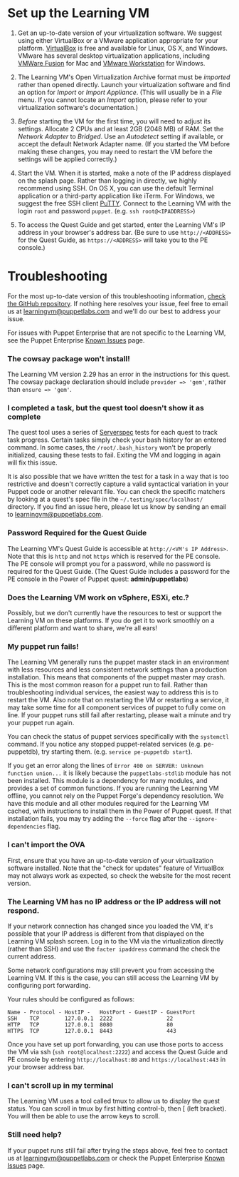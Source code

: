 # Set up the Learning VM

1. Get an up-to-date version of your virtualization software. We suggest using
either VirtualBox or a VMware application appropriate for your platform.
[VirtualBox](https://www.virtualbox.org/wiki/Downloads) is free and available
for Linux, OS X, and Windows. VMware has several desktop virtualization applications,
including [VMWare Fusion](https://www.vmware.com/products/fusion/) for Mac and
[VMware Workstation](https://www.vmware.com/products/workstation/) for Windows.

2. The Learning VM's Open Virtualization Archive format must be *imported* rather
than opened directly. Launch your virtualization software and find an option for
*Import* or *Import Appliance*. (This will usually be in a *File* menu. If you
cannot locate an *Import* option, please refer to your virtualization software's
documentation.)

3. *Before* starting the VM for the first time, you will need to adjust its settings.
Allocate 2 CPUs and at least 2GB (2048 MB) of RAM. Set the *Network Adapter* to *Bridged*.
Use an *Autodetect* setting if available, or accept the default Network Adapter name.
(If you started the VM before making these changes, you may need to restart the VM
before the settings will be applied correctly.)

4. Start the VM. When it is started, make a note of the IP address displayed on the
splash page. Rather than logging in directly, we highly recommend using SSH. On OS X,
you can use the default Terminal application or a third-party application like iTerm.
For Windows, we suggest the free SSH client [PuTTY](http://www.putty.org/).
Connect to the Learning VM with the login `root` and password `puppet`.
(e.g. `ssh root@<IPADDRESS>`)

5. To access the Quest Guide and get started, enter the Learning VM's IP address in
your browser's address bar. (Be sure to use `http://<ADDRESS>` for the Quest Guide,
as `https://<ADDRESS>` will take you to the PE console.)

# Troubleshooting

For the most up-to-date version of this troubleshooting information,
[check the GitHub repository](https://github.com/puppetlabs/courseware-lvm/blob/master/SETUP.md#troubleshooting).
If nothing here resolves your issue, feel free to email us at learningvm@puppetlabs.com
and we'll do our best to address your issue.

For issues with Puppet Enterprise that are not specific to the Learning VM, see the
Puppet Enterprise [Known Issues](https://docs.puppetlabs.com/pe/latest/release_notes_known_issues.html)
page.

### The cowsay package won't install!

The Learning VM version 2.29 has an error in the instructions
for this quest. The cowsay package declaration should include `provider => 'gem'`,
rather than `ensure => 'gem'`.

### I completed a task, but the quest tool doesn't show it as complete

The quest tool uses a series of [Serverspec](http://serverspec.org/) tests for each
quest to track task progress. Certain tasks simply check your bash history for an
entered command. In some cases, the `/root/.bash_history` won't be properly initialized,
causing these tests to fail. Exiting the VM and logging in again will fix this issue.

It is also possible that we have written the test for a task in a way that is too
restrictive and doesn't correctly capture a valid syntactical variation in your
Puppet code or another relevant file. You can check the specific matchers by looking
at a quest's spec file in the `~/.testing/spec/localhost/` directory. If you find
an issue here, please let us know by sending an email to learningvm@puppetlabs.com.

### Password Required for the Quest Guide

The Learning VM's Quest Guide is accessible at `http://<VM's IP Address>`. Note that
this is `http` and not `https` which is reserved for the PE console. The PE console
will prompt you for a password, while no password is required for the Quest Guide.
(The Quest Guide includes a password for the PE console in the Power of Puppet quest:
**admin/puppetlabs**)

### Does the Learning VM work on vSphere, ESXi, etc.?

Possibly, but we don't currently have the resources to test or support the Learning VM
on these platforms. If you do get it to work smoothly on a different platform and
want to share, we're all ears!

### My puppet run fails!

The Learning VM generally runs the puppet master stack in an environment with less
resources and less consistent network settings than a production installation. This
means that components of the puppet master may crash. This is the most common reason
for a puppet run to fail. Rather than troubleshooting individual services, the easiest
way to address this is to restart the VM. Also note that on restarting the VM or
restarting a service, it may take some time for all component services of puppet to
fully come on line. If your puppet runs still fail after restarting, please wait a minute
and try your puppet run again.

You can check the status of puppet services specifically with the `systemctl`
command. If you notice any stopped puppet-related services (e.g. pe-puppetdb),
try starting them. (e.g. `service pe-puppetdb start`).

If you get an error along the lines of `Error 400 on SERVER: Unknown function union...`
it is likely because the `puppetlabs-stdlib` module has not been installed. This module
is a dependency for many modules, and provides a set of common functions. If you are
running the Learning VM offline, you cannot rely on the Puppet Forge's dependency
resolution. We have this module and all other modules required for the Learning VM
cached, with instructions to install them in the Power of Puppet quest. If that installation
fails, you may try adding the `--force` flag after the `--ignore-dependencies` flag.

### I can't import the OVA

First, ensure that you have an up-to-date version of your virtualization software installed.
Note that the "check for updates" feature of VirtualBox may not always work as expected,
so check the website for the most recent version.

### The Learning VM has no IP address or the IP address will not respond.

If your network connection has changed since you loaded the VM, it's possible that your
IP address is different from that displayed on the Learning VM splash screen. Log
in to the VM via the virtualization directly (rather than SSH) and use the `facter ipaddress`
command the check the current address.

Some network configurations may still prevent you from accessing the Learning VM.
If this is the case, you can still access the Learning VM by configuring port forwarding.

Your rules should be configured as follows:

```
Name - Protocol - HostIP -   HostPort - GuestIP - GuestPort
SSH    TCP        127.0.0.1  2222                 22
HTTP   TCP        127.0.0.1  8080                 80
HTTPS  TCP        127.0.0.1  8443                 443
```

Once you have set up port forwarding, you can use those ports to access the VM
via ssh (`ssh root@localhost:2222`) and access the Quest Guide and PE console
by entering `http://localhost:80` and `https://localhost:443` in your browser address bar.

### I can't scroll up in my terminal

The Learning VM uses a tool called tmux to allow us to display the quest status. You
can scroll in tmux by first hitting control-b, then [ (left bracket). You will then
be able to use the arrow keys to scroll.

### Still need help?

If your puppet runs still fail after trying the steps above, feel free to contact us at
learningvm@puppetlabs.com or check the Puppet Enterprise [Known Issues](https://docs.puppetlabs.com/pe/latest/release_notes_known_issues.html) page.
